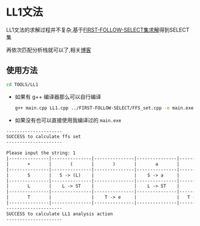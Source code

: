 # LL1文法

LL1文法的求解过程并不复杂,基于[FIRST-FOLLOW-SELECT集求解](../FIRST-FOLLOW-SELECT/README.md)得到SELECT集

再依次匹配分析栈就可以了,相关[博客](https://luzhixing12345.github.io/2022/04/28/%E7%BC%96%E8%AF%91%E5%8E%9F%E7%90%86/%E8%AF%AD%E6%B3%95%E5%88%86%E6%9E%90-%E4%B8%8B/)

## 使用方法

```bash
cd TOOLS/LL1
```

- 如果有 g++ 编译器那么可以自行编译

  ```bash
  g++ main.cpp LL1.cpp ../FIRST-FOLLOW-SELECT/FFS_set.cpp -o main.exe
  ```

- 如果没有也可以直接使用我编译过的 `main.exe`

```txt
---------------------
SUCCESS to calculate ffs set
---------------------

Please input the string: 1
|---------------|---------------|---------------|---------------|---------------|---------------|---------------|
|       +       |       (       |       )       |       a       |       ,       |       e       |       $       |
|---------------|---------------|---------------|---------------|---------------|---------------|---------------|
|       S       |   S -> (L)    |               |    S -> a     |               |               |               |
|---------------|---------------|---------------|---------------|---------------|---------------|---------------|
|       L       |    L -> ST    |               |    L -> ST    |               |               |               |
|---------------|---------------|---------------|---------------|---------------|---------------|---------------|
|       T       |               |    T -> e     |               |   T -> ,ST    |               |    T -> e     |
|---------------|---------------|---------------|---------------|---------------|---------------|---------------|
---------------------
SUCCESS to calculate LL1 analysis action
---------------------
```